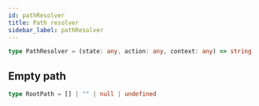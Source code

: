 ```yaml
---
id: pathResolver
title: Path resolver
sidebar_label: pathResolver
---
```


```ts
type PathResolver = (state: any, action: any, context: any) => string | string[]
```

## Empty path

```ts
type RootPath = [] | "" | null | undefined
```
